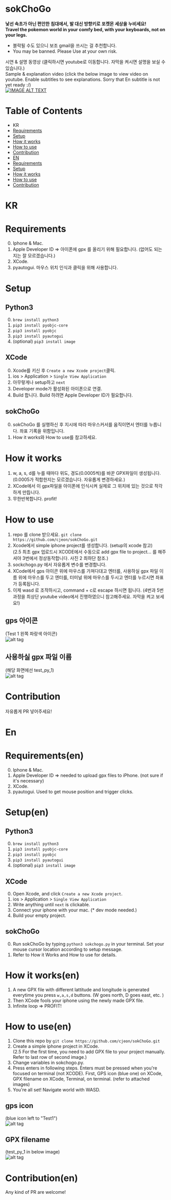 # sokChoGo
**낯선 속초가 아닌 편안한 침대에서, 발 대신 방향키로 포켓몬 세상을 누비세요!**  
**Travel the pokemon world in your comfy bed, with your keyboards, not on your legs.**
* 블락될 수도 있으니 보조 gmail을 쓰시는 걸 추천합니다.
* You may be banned. Please Use at your own risk.

시연 & 설명 동영상 (클릭하시면 youtube로 이동합니다. 자막을 켜시면 설명을 보실 수 있습니다.)  
Sample & explanation video (click the below image to view video on youtube. Enable subtitles to see explanations. Sorry that En subtitle is not yet ready :/)  
[![IMAGE ALT TEXT](http://img.youtube.com/vi/NGt5XR5E5wg/0.jpg)](http://www.youtube.com/watch?v=NGt5XR5E5wg "sokChoGo 시연")

# Table of Contents
* KR
* [Requirements](https://github.com/cjeon/sokChoGo#Requirements)
* [Setup](https://github.com/cjeon/sokChoGo#Setup)
* [How it works](https://github.com/cjeon/sokChoGo#how-it-works)
* [How to use](https://github.com/cjeon/sokChoGo#how-to-use)
* [Contribution](https://github.com/cjeon/sokChoGo#Contribution)
* [EN](https://github.com/cjeon/sokChoGo#en)
* [Requirements](https://github.com/cjeon/sokChoGo#requirementsen)
* [Setup](https://github.com/cjeon/sokChoGo#setupen)
* [How it works](https://github.com/cjeon/sokChoGo#how-it-worksen)
* [How to use](https://github.com/cjeon/sokChoGo#how-to-useen)
* [Contribution](https://github.com/cjeon/sokChoGo#contributionen)

# KR
# Requirements

0. Iphone & Mac. 
1. Apple Developer ID => 아이폰에 gpx 를 올리기 위해 필요합니다. (없어도 되는지는 잘 모르겠습니다.)
2. XCode.
3. pyautogui. 마우스 위치 인식과 클릭을 위해 사용합니다.  

# Setup

## Python3
0. `brew install python3`
1. `pip3 install pyobjc-core`
2. `pip3 install pyobjc`
3. `pip3 install pyautogui`
4. (optional) `pip3 install image`  

## XCode
0. Xcode를 키신 후 `Create a new Xcode project`클릭.
1. ios > Application > `Single View Application`
2. 아무렇게나 setup하고 `next`
3. Developer mode가 활성화된 아이폰으로 연결.
4. Build 합니다. Build 하려면 Apple Developer ID가 필요합니다.

## sokChoGo
0. sokChoGo 를 실행하신 후 지시에 따라 마우스커서를 움직이면서 엔터를 누릅니다. 좌표 기록을 위함입니다.
1. How it works와 How to use를 참고하세요.

# How it works

1. w, a, s, d를 누를 때마다 위도, 경도(0.0005씩)를 바꾼 GPX파일이 생성됩니다. (0.0005가 적합한지는 모르겠습니다. 자유롭게 변경하세요.)
2. XCode에서 이 gpx파일을 아이폰에 인식시켜 실제로 그 위치에 있는 것으로 착각하게 만듭니다.
3. 무한반복합니다. profit!

# How to use

1. repo 를 clone 받으세요. `git clone https://github.com/cjeon/sokChoGo.git`
2. Xcode에서 simple iphone project를 생성합니다. (setup의 xcode 참고)    
(2.5 최초 gpx 업로드시 XCODE에서 수동으로 add gpx file to project... 를 해주셔야 3번에서 정상동작합니다. 사진 2 최하단 참조.)
3. sockchogo.py 에서 자유롭게 변수를 변경합니다.
4. XCode에서 gps 아이콘 위에 마우스를 가져다대고 엔터를, 사용하실 gpx 파일 이름 위에 마우스를 두고 엔터를, 터미널 위에 마우스를 두시고 엔터를 누르시면 좌표가 등록됩니다.
5. 이제 wasd 로 조작하시고, command + c로 escape 하시면 됩니다.
(4번과 5번 과정을 최상단 youtube video에서 진행하였으니 참고해주세요. 자막을 켜고 보세요!)

## gps 아이콘  
(Test 1 왼쪽 파랑색 아이콘)  
![alt tag](http://i.imgur.com/M9h8Lgk.png)


## 사용하실 gpx 파일 이름  
(해당 화면에선 test_py_1)  
![alt tag](http://i.imgur.com/4bSNR8q.png)  

# Contribution
자유롭게 PR 넣어주세요!

# En
# Requirements(en)

0. Iphone & Mac. 
1. Apple Developer ID => needed to upload gpx files to iPhone. (not sure if it's necessary)
2. XCode.
3. pyautogui. Used to get mouse position and trigger clicks.

# Setup(en)

## Python3
0. `brew install python3`
1. `pip3 install pyobjc-core`
2. `pip3 install pyobjc`
3. `pip3 install pyautogui`
4. (optional) `pip3 install image`  

## XCode
0. Open Xcode, and click `Create a new Xcode project`.
1. ios > Application > `Single View Application`
2. Write anything until `next` is clickable.
3. Connect your iphone with your mac. (* dev mode needed.)
4. Build your empty project. 

## sokChoGo
0. Run sokChoGo by typing `python3 sokchogo.py` in your terminal. Set your mouse cursor location according to setup message.
1. Refer to How it Works and How to use for details.

# How it works(en)

1. A new GPX file with different lattitude and longitude is generated everytime you press `w,a,s,d` buttons. (W goes north, D goes east, etc. )
2. Then XCode fools your iphone using the newly made GPX file.
3. Infinite loop => PROFIT!

# How to use(en)

1. Clone this repo by `git clone https://github.com/cjeon/sokChoGo.git`
2. Create a simple iphone project in XCode.  
(2.5 For the first time, you need to add GPX file to your project manually. Refer to last row of second image.)
3. Change variables in sokchogo.py. 
4. Press enters in following steps. Enters must be pressed when you're focused on terminal (not XCODE). First, GPS icon (blue one) on XCode, GPX filename on XCode, Terminal, on terminal. (refer to attached images)
5. You're all set! Navigate world with WASD.

## gps icon 
(blue icon left to "Test1")  
![alt tag](http://i.imgur.com/M9h8Lgk.png)


## GPX filename 
(test_py_1 in below image)  
![alt tag](http://i.imgur.com/4bSNR8q.png)  

# Contribution(en)
Any kind of PR are welcome!
